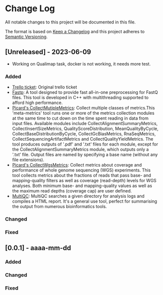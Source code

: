 
# Change Log
All notable changes to this project will be documented in this file.
 
The format is based on [Keep a Changelog](http://keepachangelog.com/)
and this project adheres to [Semantic Versioning](http://semver.org/).
 
## [Unreleased] - 2023-06-09
 - Working on Qualimap task, docker is not working, it needs more test.
 
### Added
- [Trello ticket](https://trello.com/c/akf50Qlf/35-qc-pipeline-for-wgs): Original trello ticket
- [Fastp](https://github.com/OpenGene/fastp): A tool designed to provide fast all-in-one preprocessing for FastQ files. This tool is developed in C++ with multithreading supported to afford high performance.
- [Picard's CollectMutipleMetrics](https://gatk.broadinstitute.org/hc/en-us/articles/360037594031-CollectMultipleMetrics-Picard-): Collect multiple classes of metrics.This 'meta-metrics' tool runs one or more of the metrics collection modules at the same time to cut down on the time spent reading in data from input files. Available modules include CollectAlignmentSummaryMetrics, CollectInsertSizeMetrics, QualityScoreDistribution, MeanQualityByCycle, CollectBaseDistributionByCycle, CollectGcBiasMetrics, RnaSeqMetrics, CollectSequencingArtifactMetrics and CollectQualityYieldMetrics. The tool produces outputs of '.pdf' and '.txt' files for each module, except for the CollectAlignmentSummaryMetrics module, which outputs only a '.txt' file. Output files are named by specifying a base name (without any file extensions).
- [Picard's CollectWgsMetrics](https://gatk.broadinstitute.org/hc/en-us/articles/360037269351-CollectWgsMetrics-Picard-): Collect metrics about coverage and performance of whole genome sequencing (WGS) experiments. This tool collects metrics about the fractions of reads that pass base- and mapping-quality filters as well as coverage (read-depth) levels for WGS analyses. Both minimum base- and mapping-quality values as well as the maximum read depths (coverage cap) are user defined.
- [MultiQC](https://multiqc.info/): MultiQC searches a given directory for analysis logs and compiles a HTML report. It's a general use tool, perfect for summarising the output from numerous bioinformatics tools.
 
### Changed
 
### Fixed
 
## [0.0.1] - aaaa-mm-dd
   
### Added
 
### Changed
  
### Fixed
